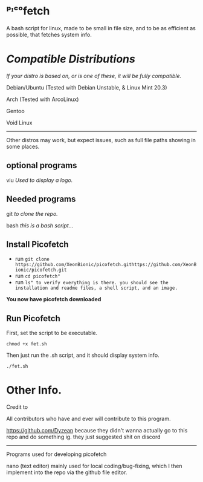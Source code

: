 # ᵖᶦᶜᵒfetch 
A bash script for linux, made to be small in file size, and to be as efficient as possible, that fetches system info.

# *Compatible Distributions*

*If your distro is based on, or is one of these, it will be fully compatible.*

Debian/Ubuntu (Tested with Debian Unstable, & Linux Mint 20.3)

Arch (Tested with ArcoLinux)

Gentoo 

Void Linux 

_________________________________________________

Other distros may work, but expect issues, such as full file paths showing in some places.


## optional programs ##
viu 
*Used to display a logo.*

## Needed programs ##
git
*to clone the repo.*

bash
*this is a bash script...*

## Install Picofetch ##
* run `git clone https://github.com/XeonBionic/picofetch.githttps://github.com/XeonBionic/picofetch.git`
* run `cd picofetch"`
* run `ls" to verify everything is there. you should see the installation and readme files, a shell script, and an image.`

**You now have picofetch downloaded**

## Run Picofetch ##
First, set the script to be executable.

`chmod +x fet.sh`

Then just run the .sh script, and it should display system info.

`./fet.sh`

# Other Info.

Credit to

All contributors who have and ever will contribute to this program.

https://github.com/Dyzean because they didn't wanna actually go to this repo and do something ig. they just suggested shit on discord
__________________________________________________________________
Programs used for developing picofetch

nano (text editor) mainly used for local coding/bug-fixing, which I then implement into the repo via the github file editor.
